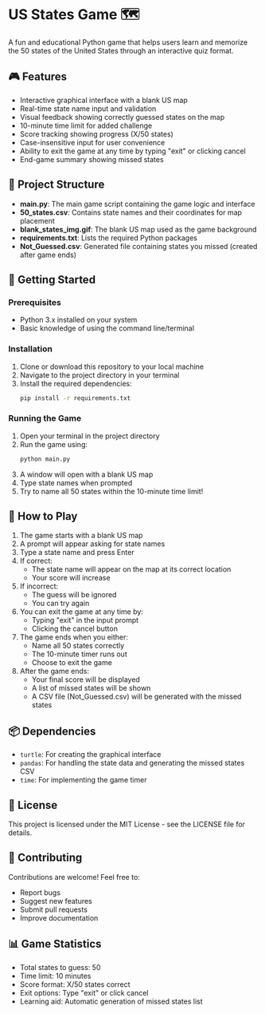 # US States Game 🗺️

A fun and educational Python game that helps users learn and memorize the 50 states of the United States through an interactive quiz format.

## 🎮 Features

- Interactive graphical interface with a blank US map
- Real-time state name input and validation
- Visual feedback showing correctly guessed states on the map
- 10-minute time limit for added challenge
- Score tracking showing progress (X/50 states)
- Case-insensitive input for user convenience
- Ability to exit the game at any time by typing "exit" or clicking cancel
- End-game summary showing missed states

## 📁 Project Structure

- **main.py**: The main game script containing the game logic and interface
- **50_states.csv**: Contains state names and their coordinates for map placement
- **blank_states_img.gif**: The blank US map used as the game background
- **requirements.txt**: Lists the required Python packages
- **Not_Guessed.csv**: Generated file containing states you missed (created after game ends)

## 🚀 Getting Started

### Prerequisites

- Python 3.x installed on your system
- Basic knowledge of using the command line/terminal

### Installation

1. Clone or download this repository to your local machine
2. Navigate to the project directory in your terminal
3. Install the required dependencies:
   ```bash
   pip install -r requirements.txt
   ```

### Running the Game

1. Open your terminal in the project directory
2. Run the game using:
   ```bash
   python main.py
   ```
3. A window will open with a blank US map
4. Type state names when prompted
5. Try to name all 50 states within the 10-minute time limit!

## 🎯 How to Play

1. The game starts with a blank US map
2. A prompt will appear asking for state names
3. Type a state name and press Enter
4. If correct:
   - The state name will appear on the map at its correct location
   - Your score will increase
5. If incorrect:
   - The guess will be ignored
   - You can try again
6. You can exit the game at any time by:
   - Typing "exit" in the input prompt
   - Clicking the cancel button
7. The game ends when you either:
   - Name all 50 states correctly
   - The 10-minute timer runs out
   - Choose to exit the game
8. After the game ends:
   - Your final score will be displayed
   - A list of missed states will be shown
   - A CSV file (Not_Guessed.csv) will be generated with the missed states

## 📦 Dependencies

- `turtle`: For creating the graphical interface
- `pandas`: For handling the state data and generating the missed states CSV
- `time`: For implementing the game timer

## 📝 License

This project is licensed under the MIT License - see the LICENSE file for details.

## 🤝 Contributing

Contributions are welcome! Feel free to:
- Report bugs
- Suggest new features
- Submit pull requests
- Improve documentation

## 📊 Game Statistics

- Total states to guess: 50
- Time limit: 10 minutes
- Score format: X/50 states correct
- Exit options: Type "exit" or click cancel
- Learning aid: Automatic generation of missed states list